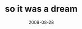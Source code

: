 ---
layout: base.njk
title : 'so it was a dream' 
view_title : 'so it was a dream' 
year : '2008' 
date : '2008-08-28' 
img_file : '/drawing/soitwasadream.jpg' 
html_file : 'soitwasadream' 
next_html : 'areyoustillthere.html' 
year_order : '383' 
permalink : "title/{{html_file}}.html"
---